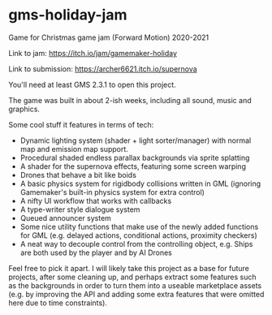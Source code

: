 # gms-holiday-jam
Game for Christmas game jam (Forward Motion) 2020-2021

Link to jam: https://itch.io/jam/gamemaker-holiday

Link to submission: https://archer6621.itch.io/supernova

You'll need at least GMS 2.3.1 to open this project.

The game was built in about 2-ish weeks, including all sound, music and graphics.

Some cool stuff it features in terms of tech:
- Dynamic lighting system (shader + light sorter/manager) with normal map and emission map support.
- Procedural shaded endless parallax backgrounds via sprite splatting
- A shader for the supernova effects, featuring some screen warping
- Drones that behave a bit like boids
- A basic physics system for rigidbody collisions written in GML (ignoring Gamemaker's built-in physics system for extra control)
- A nifty UI workflow that works with callbacks
- A type-writer style dialogue system
- Queued announcer system
- Some nice utility functions that make use of the newly added functions for GML (e.g. delayed actions, conditional actions, proximity checkers)
- A neat way to decouple control from the controlling object, e.g. Ships are both used by the player and by AI Drones

Feel free to pick it apart. I will likely take this project as a base for future projects, after some cleaning up, and perhaps extract some features such as the backgrounds in order to turn them into a useable marketplace assets (e.g. by improving the API and adding some extra features that were omitted here due to time constraints).
